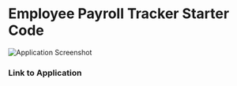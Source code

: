 # Employee Payroll Tracker Starter Code



![Application Screenshot](./Develop/assets/images/application-screenshot.png "Application Screenshot")

### Link to Application

